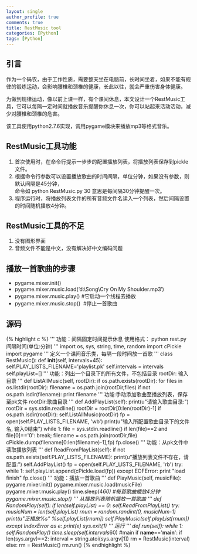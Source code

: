 ```yaml
---
layout: single
author_profile: true
comments: true
title: RestMusic tool
categories: [Python]
tags: [Python]
---
```

## 引言
作为一个码农，由于工作性质，需要整天坐在电脑前，长时间坐着，如果不能有规律的锻炼运动，会影响腰椎和颈椎的健康，长此以往，就会严重伤害身体健康。

为做到规律运动，像以前上课一样，有个课间休息，本文设计一个RestMusic工具，它可以每隔一定时间就播放音乐提醒你休息一次，你可以站起来活动活动，减少对腰椎和颈椎的危害。

该工具使用python2.7.6实现，调用pygame模块来播放mp3等格式音乐。  

## RestMusic工具功能

1. 首次使用时，在命令行提示一步步的配置播放列表，将播放列表保存到pickle文件。  
2. 根据命令行参数可以设置播放歌曲的时间间隔，单位分钟，如果没有参数，则默认间隔是45分钟，  
命令如 python RestMusic.py 30 意思是每间隔30分钟提醒一次。  
3. 程序运行时，将播放列表文件的所有音频文件名读入一个列表，然后间隔设置的时间随机播放4分钟。  

## RestMusic工具的不足

1. 没有图形界面  
2. 音频文件不能是中文，没有解决好中文编码问题  


## 播放一首歌曲的步骤

* pygame.mixer.init()
* pygame.mixer.music.load(‘d:\\Song\\Cry On My Shoulder.mp3′)
* pygame.mixer.music.play() #它启动一个线程去播放
* pygame.mixer.music.stop()  #停止一首歌曲

## 源码
{% highlight c %}
'''
功能：间隔固定时间提示休息
使用格式：
	python rest.py 间隔时间(单位:分钟)
'''
import os, sys, string, time, random
import cPickle
import pygame
'''
定义一个课间音乐类，每隔一段时间放一首歌
'''
class RestMusic():
	def __init__(self, intervals=45):
		self.PLAY_LISTS_FILENAME='playlist.pk'
		self.intervals = intervals
		self.playList=[]
	'''
	功能：列出一个目录下的所有文件，不包括目录
	rootDir: 输入目录
	'''
	def ListAllMusic(self, rootDir):
		if os.path.exists(rootDir):
			for files in os.listdir(rootDir):
				filename = os.path.join(rootDir,files)
				if not os.path.isdir(filename):
					print filename
	'''
	功能:手动添加歌曲至播放列表，保存至pk文件
	rootDir:歌曲目录
	'''
	def AddPlayList(self):
		print(u"请输入歌曲目录:")
		rootDir = sys.stdin.readline()
		rootDir = rootDir[0:len(rootDir)-1]
		if os.path.isdir(rootDir):
			self.ListAllMusic(rootDir)
		fp = open(self.PLAY_LISTS_FILENAME, 'wb')
		print(u"输入所配置歌曲目录下的文件名, 输入0结束")
		while 1:
			file = sys.stdin.readline()
			if len(file)==2 and file[0]=='0':
				break;
			filename = os.path.join(rootDir,file)
			cPickle.dump(filename[0:len(filename)-1],fp)
		fp.close()
	'''
	功能：从pk文件中读取播放列表
	'''
	def ReadFromPlayList(self):
		if not os.path.exists(self.PLAY_LISTS_FILENAME):
			print(u"播放列表文件不存在，请配置:")
			self.AddPlayList()
		fp = open(self.PLAY_LISTS_FILENAME, 'rb')
		try:
			while 1:
				self.playList.append(cPickle.load(fp))
		except EOFError:
			print "load finish"
		fp.close()
	'''
	功能：播放一首歌曲
	'''
	def PlayMusic(self, musicFile):
		pygame.mixer.init()
		pygame.mixer.music.load(musicFile)
		pygame.mixer.music.play()
		time.sleep(4*60)  #每首歌曲播放4分钟
		pygame.mixer.music.stop()
	'''
	从播放列表随机播放一首歌曲
	'''
	def RandomPlay(self):
		if len(self.playList) == 0:
			self.ReadFromPlayList()
		try:
			musicNum = len(self.playList)
			rnum = random.randint(0, musicNum-1)
			print(u"正播放%s" %self.playList[rnum])
			self.PlayMusic(self.playList[rnum])
		except IndexError as e:
			print(e)
			sys.exit(1)
	'''
	运行
	'''
	def run(self):
		while 1:
			self.RandomPlay()
			time.sleep(self.intervals*60)
#main
if __name__=='__main__':
	if len(sys.argv)==2:
		interval = string.atoi(sys.argv[1])
		rm = RestMusic(interval)
	else:
		rm = RestMusic()
	rm.run()
{% endhighlight %}
